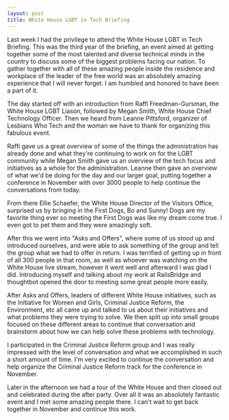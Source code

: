 ```yaml
---
layout: post
title: White House LGBT in Tech Briefing
---
```


Last week I had the privilege to attend the White House LGBT in Tech
Briefing. This was the third year of the briefing, an event aimed at getting
together some of the most talented and diverse technical minds in the country to
discuss some of the biggest problems facing our nation.
To gather together with all of these amazing people inside the residence and
workplace of the leader of the free world was an absolutely amazing experience
that I will never forget. I am humbled and honored to have been a part of it.

The day started off with an introduction from Raffi Freedman-Gursman, the White
House LGBT Liason, followed by Megan Smith, White House Chief Technology
Officer. Then we heard from Leanne Pittsford, organizer of Lesbians Who Tech and the woman we have to thank for organizing this fabulous event.

Raffi gave us a great overview of some of the things the administration has
already done and what they're continuing to work on for the LGBT community while
Megan Smith gave us an overview of the tech focus and initiatives as a whole for
the administration. Leanne then gave an overview of what we'd be doing for the day and our larger goal, putting together a conference in November with over 3000
people to help continue the conversations from today.

From there Ellie Schaefer, the White House Director of the Visitors Office,
surprised us by bringing in the First Dogs, Bo and Sunny! Dogs are my favorite
thing ever so meeting the First Dogs was like my dream come true. I even got to
pet them and they were amazingly soft.

After this we went into "Asks and Offers", where some of us stood up and
introduced ourselves, and were able to ask something of the group and tell the
group what we had to offer in return. I was terrified of getting up in front of
all 300 people in that room, as well as whoever was watching on the White House
live stream, however it went well and afterward I was glad I did. Introducing
myself and talking about my work at RailsBridge and thoughtbot opened the door
to meeting some great people more easily.

After Asks and Offers, leaders of different White House initiatives, such as the
Initiative for Women and Girls, Criminal Justice Reform, the Environment, etc
all came up and talked to us about their initiatives and what problems they were
trying to solve. We then split up into small groups focused on these
different areas to continue
that conversation and brainstorm about how we can help solve these problems with
technology.

I participated in the Criminal Justice Reform group and I was really impressed
with the level of conversation and what we accomplished in such a short amount
of time. I'm very excited to continue the conversation and help organize the
Criminal Justice Reform track for the conference in November.

Later in the afternoon we had a tour of the White House and then closed out and
celebrated during the after party. Over all it was an
absolutely fantastic event and I met some amazing people there. I can't wait to
get back together in November and continue this work.
